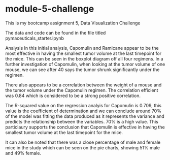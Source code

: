 # module-5-challenge
This is my bootcamp assignment 5, Data Visualization Challenge


The data and code can be found in the file titled pymaceuticals_starter.ipynb

Analysis
In this initial analysis, Capomulin and Ramicane appear to be the most effective in having the smallest tumor volume at the last timepoint for the mice. This can be seen in the boxplot diagram off all four regimens. In a further investigation of Capomulin, when looking at the tumor volume of one mouse, we can see after 40 says the tumor shrunk significantly under the regimen.

There also appears to be a correlation between the weight of a mouse and the tumor volume under the Capomulin regimen. The correlation efficient was 0.84 which is considered to be a strong positive correlation.

The R-squared value on the regression analyis for Capomulin is 0.709, this value is the coefficient of determination and we can conclude around 70% of the model was fitting the data produced as it represents the variance and predicts the relationship between the variables. 70% is a high value. This particlaury supports the conclusion that Capomulin is effective in having the smallest tumor volume at the last timepoint for the mice.

It can also be noted that there was a close percentage of male and female mice in the study which can be seen on the pie charts, showing 51% male and 49% female.
